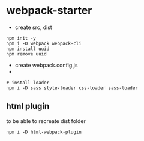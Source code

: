 # webpack-starter

- create src, dist

```shell
npm init -y
npm i -D webpack webpack-cli
npm install uuid
npm remove uuid
```

- create webpack.config.js
-

```shell
# install loader
npm i -D sass style-loader css-loader sass-loader
```

## html plugin

to be able to recreate dist folder

```shell
npm i -D html-webpack-plugin
```
